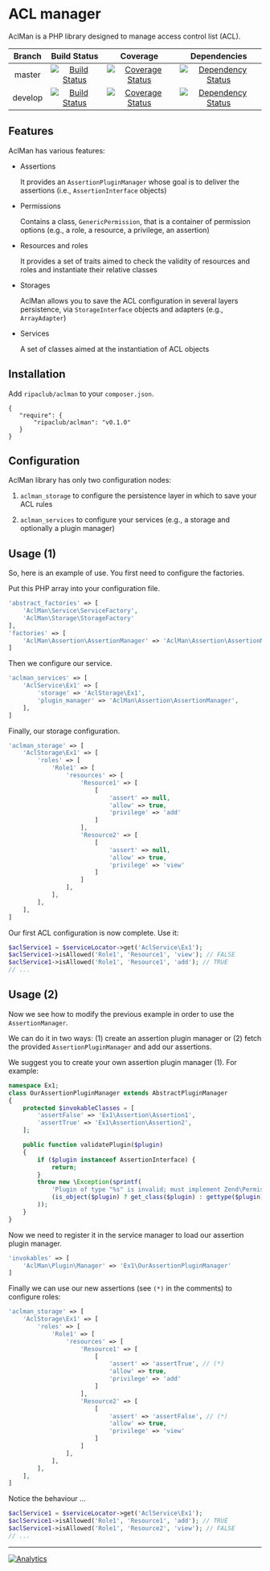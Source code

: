 ACL manager
===========

AclMan is a PHP library designed to manage access control list (ACL).

| Branch  | Build Status | Coverage | Dependencies |
|:-------------:|:-------------:|:-------------:|:-------------:|
|master|[![Build Status](https://travis-ci.org/ripaclub/aclman.svg?branch=master)](https://travis-ci.org/ripaclub/aclman) |[![Coverage Status](https://coveralls.io/repos/ripaclub/aclman/badge.png?branch=master)](https://coveralls.io/r/ripaclub/aclman)|[![Dependency Status](https://www.versioneye.com/user/projects/544efbb39fc4d5226e0000ec/badge.svg)](https://www.versioneye.com/user/projects/544efbb39fc4d5226e0000ec)|
|develop|[![Build Status](https://travis-ci.org/ripaclub/aclman.svg?branch=develop)](https://travis-ci.org/ripaclub/aclman)|[![Coverage Status](https://coveralls.io/repos/ripaclub/aclman/badge.png?branch=develop)](https://coveralls.io/r/ripaclub/aclman?branch=develop)|[![Dependency Status](https://www.versioneye.com/user/projects/544efb509fc4d5e91300017c/badge.svg)](https://www.versioneye.com/user/projects/544efb509fc4d5e91300017c)|

Features
--------

AclMan has various features:

* Assertions

    It provides an `AssertionPluginManager` whose goal is to deliver the assertions (i.e., `AssertionInterface` objects)

* Permissions

    Contains a class, `GenericPermission`, that is a container of permission options (e.g., a role, a resource, a privilege, an assertion)

* Resources and roles

    It provides a set of traits aimed to check the validity of resources and roles and instantiate their relative classes

* Storages

    AclMan allows you to save the ACL configuration in several layers persistence, via `StorageInterface` objects and adapters (e.g., `ArrayAdapter`)

* Services

    A set of classes aimed at the instantiation of ACL objects

Installation
------------

Add `ripaclub/aclman` to your `composer.json`.

```
{
   "require": {
       "ripaclub/aclman": "v0.1.0"
   }
}
```

Configuration
-------------

AclMan library has only two configuration nodes:

1. `aclman_storage` to configure the persistence layer in which to save your ACL rules

2. `aclman_services` to configure your services (e.g., a storage and optionally a plugin manager)

Usage (1)
---------

So, here is an example of use. You first need to configure the factories.

Put this PHP array into your configuration file.

```php
'abstract_factories' => [
    'AclMan\Service\ServiceFactory',
    'AclMan\Storage\StorageFactory'
],
'factories' => [
    'AclMan\Assertion\AssertionManager' => 'AclMan\Assertion\AssertionManagerFactory'
]
```

Then we configure our service.

```php
'aclman_services' => [
    'AclService\Ex1' => [
        'storage' => 'AclStorage\Ex1',
        'plugin_manager' => 'AclMan\Assertion\AssertionManager',
    ],
]
```

Finally, our storage configuration.

```php
'aclman_storage' => [
    'AclStorage\Ex1' => [
        'roles' => [
            'Role1' => [
                'resources' => [
                    'Resource1' => [
                        [
                            'assert' => null,
                            'allow' => true,
                            'privilege' => 'add'
                        ]
                    ],
                    'Resource2' => [
                        [
                            'assert' => null,
                            'allow' => true,
                            'privilege' => 'view'
                        ]
                    ]
                ],
            ],
        ],
    ],
]
```

Our first ACL configuration is now complete. Use it:

```php
$aclService1 = $serviceLocator->get('AclService\Ex1');
$aclService1->isAllowed('Role1', 'Resource1', 'view'); // FALSE
$aclService1->isAllowed('Role1', 'Resource1', 'add'); // TRUE
// ...
```

Usage (2)
---------

Now we see how to modify the previous example in order to use the `AssertionManager`.

We can do it in two ways: (1) create an assertion plugin manager or (2) fetch the provided `AssertionPluginManager` and add our assertions.

We suggest you to create your own assertion plugin manager (1). For example:

```php
namespace Ex1;
class OurAssertionPluginManager extends AbstractPluginManager
{
    protected $invokableClasses = [
        'assertFalse' => 'Ex1\Assertion\Assertion1',
        'assertTrue' => 'Ex1\Assertion\Assertion2',
    ];

    public function validatePlugin($plugin)
    {
        if ($plugin instanceof AssertionInterface) {
            return;
        }
        throw new \Exception(sprintf(
            'Plugin of type "%s" is invalid; must implement Zend\Permissions\Acl\Assertion\AssertionInterface',
            (is_object($plugin) ? get_class($plugin) : gettype($plugin))
        ));
    }
}
```

Now we need to register it in the service manager to load our assertion plugin manager.

```php
'invokables' => [
    'AclMan\Plugin\Manager' => 'Ex1\OurAssertionPluginManager'
]
```

Finally we can use our new assertions (see `(*)` in the comments) to configure roles:

```php
'aclman_storage' => [
    'AclStorage\Ex1' => [
        'roles' => [
            'Role1' => [
                'resources' => [
                    'Resource1' => [
                        [
                            'assert' => 'assertTrue', // (*)
                            'allow' => true,
                            'privilege' => 'add'
                        ]
                    ],
                    'Resource2' => [
                        [
                            'assert' => 'assertFalse', // (*)
                            'allow' => true,
                            'privilege' => 'view'
                        ]
                    ]
                ],
            ],
        ],
    ],
]
```

Notice the behaviour ...

```php
$aclService1 = $serviceLocator->get('AclService\Ex1');
$aclService1->isAllowed('Role1', 'Resource1', 'add'); // TRUE
$aclService1->isAllowed('Role1', 'Resource2', 'view'); // FALSE
// ...
```

---

[![Analytics](https://ga-beacon.appspot.com/UA-49655829-1/ripaclub/aclman)](https://github.com/igrigorik/ga-beacon)

